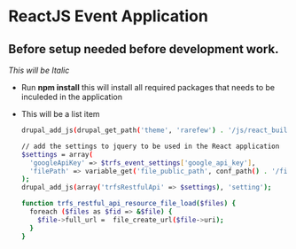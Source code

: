 ReactJS Event Application
==============

Before setup needed before development work.
--------------

*This will be Italic*

- Run **npm install** this will install all required packages that needs to be inculeded in the application
- This will be a list item
  
    ```sh
    drupal_add_js(drupal_get_path('theme', 'rarefew') . '/js/react_builds/app.js', array('scope'=>'footer'));
    ```
    ```sh
    // add the settings to jquery to be used in the React application
    $settings = array(
      'googleApiKey' => $trfs_event_settings['google_api_key'], 
      'filePath' => variable_get('file_public_path', conf_path() . '/files')
    );
    drupal_add_js(array('trfsRestfulApi' => $settings), 'setting');
    ```
    ```sh
    function trfs_restful_api_resource_file_load($files) {
      foreach ($files as $fid => &$file) {
        $file->full_url =  file_create_url($file->uri);
      }
    }
    ```